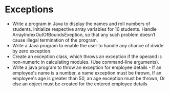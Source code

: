 # Exceptions

- Write a program in Java to display the names and roll numbers of students. Initialize respective array variables for 10 students. Handle ArrayIndexOutOfBoundsExeption, so that any such problem doesn’t cause illegal termination of the program.
- Write a Java program to enable the user to handle any chance of divide by zero exception.
- Create an exception class, which throws an exception if the operand is non-numeric in calculating
modules. (Use command-line arguments).
- Write a java program to throw an exception for employee details - If an employee's name is a number, a name exception must be thrown, If an employee's age is greater than 50, an age exception must be thrown, Or else an object must be created for the entered employee details
